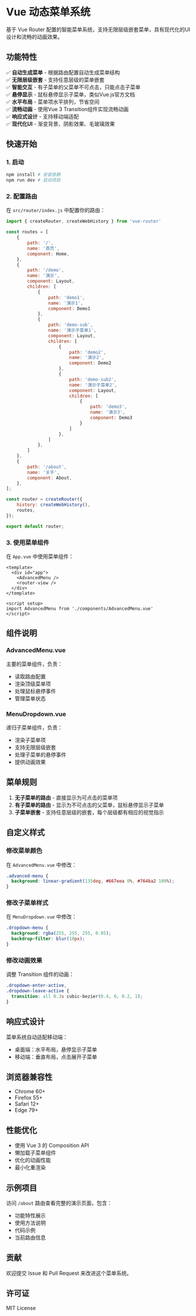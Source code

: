# Vue 动态菜单系统

基于 Vue Router 配置的智能菜单系统，支持无限层级嵌套菜单，具有现代化的UI设计和流畅的动画效果。

## 功能特性

✅ **自动生成菜单** - 根据路由配置自动生成菜单结构  
✅ **无限层级嵌套** - 支持任意层级的菜单嵌套  
✅ **智能交互** - 有子菜单的父菜单不可点击，只能点击子菜单  
✅ **悬停显示** - 鼠标悬停显示子菜单，类似Vue.js官方文档  
✅ **水平布局** - 菜单项水平排列，节省空间  
✅ **流畅动画** - 使用Vue 3 Transition组件实现流畅动画  
✅ **响应式设计** - 支持移动端适配  
✅ **现代化UI** - 渐变背景、阴影效果、毛玻璃效果

## 快速开始

### 1. 启动

```bash
npm install # 安装依赖
npm run dev # 启动项目
```

### 2. 配置路由

在 `src/router/index.js` 中配置你的路由：

```javascript
import { createRouter, createWebHistory } from 'vue-router'

const routes = [
    {
        path: '/',
        name: '首页',
        component: Home,
    },
    {
        path: '/demo',
        name: '演示',
        component: Layout,
        children: [
            {
                path: 'demo1',
                name: '演示1',
                component: Demo1
            },
            {
                path: 'demo-sub',
                name: '演示子菜单1',
                component: Layout,
                children: [
                    {
                        path: 'demo2',
                        name: '演示2',
                        component: Demo2
                    },
                    {
                        path: 'demo-sub2',
                        name: '演示子菜单2',
                        component: Layout,
                        children: [
                            {
                                path: 'demo3',
                                name: '演示3',
                                component: Demo3
                            }
                        ]
                    },
                ]
            },
        ]
    },
    {
        path: '/about',
        name: '关于',
        component: About,
    },
];

const router = createRouter({
    history: createWebHistory(),
    routes,
});

export default router;
```

### 3. 使用菜单组件

在 `App.vue` 中使用菜单组件：

```vue
<template>
  <div id="app">
    <AdvancedMenu />
    <router-view />
  </div>
</template>

<script setup>
import AdvancedMenu from './components/AdvancedMenu.vue'
</script>
```

## 组件说明

### AdvancedMenu.vue

主要的菜单组件，负责：
- 读取路由配置
- 渲染顶级菜单项
- 处理鼠标悬停事件
- 管理菜单状态

### MenuDropdown.vue

递归子菜单组件，负责：
- 渲染子菜单项
- 支持无限层级嵌套
- 处理子菜单的悬停事件
- 提供动画效果

## 菜单规则

1. **无子菜单的路由** - 直接显示为可点击的菜单项
2. **有子菜单的路由** - 显示为不可点击的父菜单，鼠标悬停显示子菜单
3. **子菜单嵌套** - 支持任意层级的嵌套，每个层级都有相应的视觉指示

## 自定义样式

### 修改菜单颜色

在 `AdvancedMenu.vue` 中修改：

```css
.advanced-menu {
  background: linear-gradient(135deg, #667eea 0%, #764ba2 100%);
}
```

### 修改子菜单样式

在 `MenuDropdown.vue` 中修改：

```css
.dropdown-menu {
  background: rgba(255, 255, 255, 0.95);
  backdrop-filter: blur(10px);
}
```

### 修改动画效果

调整 Transition 组件的动画：

```css
.dropdown-enter-active,
.dropdown-leave-active {
  transition: all 0.3s cubic-bezier(0.4, 0, 0.2, 1);
}
```

## 响应式设计

菜单系统自动适配移动端：

- 桌面端：水平布局，悬停显示子菜单
- 移动端：垂直布局，点击展开子菜单

## 浏览器兼容性

- Chrome 60+
- Firefox 55+
- Safari 12+
- Edge 79+

## 性能优化

- 使用 Vue 3 的 Composition API
- 懒加载子菜单组件
- 优化的动画性能
- 最小化重渲染

## 示例项目

访问 `/about` 路由查看完整的演示页面，包含：
- 功能特性展示
- 使用方法说明
- 代码示例
- 当前路由信息

## 贡献

欢迎提交 Issue 和 Pull Request 来改进这个菜单系统。

## 许可证

MIT License 
